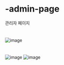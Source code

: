 # -admin-page
관리자 페이지
#
![image](https://user-images.githubusercontent.com/89557730/174044973-05fd6fe7-08c2-4bc3-a2f8-51f4ea9747f6.png)
#
![image](https://user-images.githubusercontent.com/89557730/174045042-4d83b911-57b5-42f6-951c-9e8e7025db2f.png)
![image](https://user-images.githubusercontent.com/89557730/174045104-d6995127-463d-4bf1-a990-3f3eef97b963.png)

